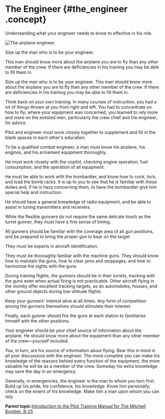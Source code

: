 # The Engineer {#the_engineer .concept}

Understanding what your engineer needs to know to effective in his role.

![The airplane engineer.](../images/preflight_general.png "The Engineer")

Size up the man who is to be your engineer.

This man should know more about the airplane you are to fly than any other member of the crew. If there are deficiencies in his training you may be able to fill them in.

Size up the man who is to be your engineer. This man should know more about the airplane you are to fly than any other member of the crew. If there are deficiencies in his training you may be able to fill them in.

Think back on your own training. In many courses of instruction, you had a lot of things thrown at you from right and left. You had to concentrate on how to fly; where your equipment was concerned, you learned to rely more and more on the enlisted men, particularly the crew chief and the engineer, for advice.

Pilot and engineer must work closely together to supplement and fill in the blank spaces in each other's education.

To be a qualified combat engineer, a man must know his airplane, his engines, and his armament equipment thoroughly.

He must work closely with the copilot, checking engine operation, fuel consumption, and the operation of all equipment.

He must be able to work with the bombardier, and know how to cock, lock, and load the bomb racks. It is up to you to see that he is familiar with these duties and, if he is hazy concerning them, to have the bombardier give him special help and instruction.

He should have a general knowledge of radio equipment, and be able to assist in tuning transmitters and receivers.

While the flexible gunners do not require the same delicate touch as the turret gunner, they must have a fine sense of timing.

All gunners should be familiar with the coverage area of all gun positions, and be prepared to bring the proper gun to bear on the target.

They must be experts in aircraft identification.

They must be thoroughly familiar with the machine guns. They should know how to maintain the guns, how to clear jams and stoppages, and how to harmonize the sights with the guns.

During training flights, the gunners should be in their turrets, tracking with the guns even when actual firing is not practicable. Other aircraft flying in the vicinity offer excellent tracking targets, as do automobiles, houses, and other ground objects during low-altitude flights.

Keep your gunners' interest alive at all times. Any form of competition among the gunners themselves should stimulate their interest.

Finally, each gunner should fire the guns at each station to familiarize himself with the other positions.

Your engineer should be your chief source of information about the airplane. He should know more about the equipment than any other member of the crew—yourself included.

You, in turn, are his source of information about flying. Bear this in mind in all your discussions with the engineer. The more complete you can make his knowledge of the reasons behind every function of the equipment, the more valuable he will be as a member of the crew. Someday his extra knowledge may save the day in an emergency.

Generally, in emergencies, the engineer is the man to whom you turn first. Build up his pride, his confidence, his knowledge. Know him personally; check on the extent of his knowledge. Make him a man upon whom you can rely.

**Parent topic:**[Introduction to the Pilot Training Manual for The Mitchell Bomber, B-25](../topics/introduction_to_the_pilot_training_manual.md)

